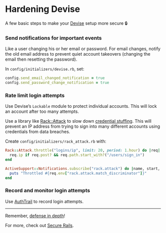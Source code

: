 # Hardening Devise

A few basic steps to make your [Devise](https://github.com/plataformatec/devise) setup more secure :lock:

### Send notifications for important events

Like a user changing his or her email or password. For email changes, notify the old email address to prevent quiet account takeovers (changing the email then resetting the password).

In `config/initializers/devise.rb`, set:

```ruby
config.send_email_changed_notification = true
config.send_password_change_notification = true
```

### Rate limit login attempts

Use Devise’s `Lockable` module to protect individual accounts. This will lock an account after too many attempts.

Use a library like [Rack::Attack](https://github.com/kickstarter/rack-attack) to slow down [credential stuffing](https://en.wikipedia.org/wiki/Credential_stuffing). This will prevent an IP address from trying to sign into many different accounts using credentials from data breaches.

Create `config/initializers/rack_attack.rb` with:

```ruby
Rack::Attack.throttle("logins/ip", limit: 20, period: 1.hour) do |req|
  req.ip if req.post? && req.path.start_with?("/users/sign_in")
end

ActiveSupport::Notifications.subscribe("rack.attack") do |name, start, finish, request_id, req|
  puts "Throttled #{req.env["rack.attack.match_discriminator"]}"
end
```

### Record and monitor login attempts

Use [AuthTrail](https://github.com/ankane/authtrail) to record login attempts.

---

Remember, [defense in depth](https://en.wikipedia.org/wiki/Defense_in_depth_%28computing%29)!

For more, check out [Secure Rails](https://github.com/ankane/secure_rails).
